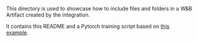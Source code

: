 This directory is used to showcase how to include files and folders in a W&B Artifact created by the integration.

It contains this README and a Pytorch training script based on [this example](https://github.com/wandb/examples/blob/master/examples/pytorch/pytorch-cnn-fashion/train.py).
